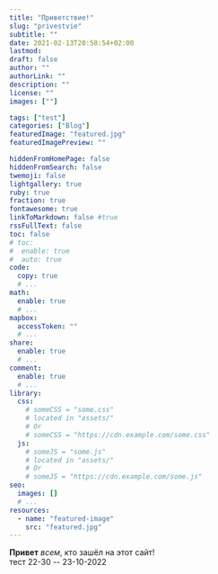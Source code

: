 ```yaml
---
title: "Приветствие!"
slug: "privestvie"
subtitle: ""
date: 2021-02-13T20:58:54+02:00
lastmod: 
draft: false
author: ""
authorLink: ""
description: ""
license: ""
images: [""]

tags: ["test"]
categories: ["Blog"]
featuredImage: "featured.jpg"
featuredImagePreview: ""

hiddenFromHomePage: false
hiddenFromSearch: false
twemoji: false
lightgallery: true
ruby: true
fraction: true
fontawesome: true
linkToMarkdown: false #true
rssFullText: false
toc: false
# toc:
#  enable: true
#  auto: true
code:
  copy: true
  # ...
math:
  enable: true
  # ...
mapbox:
  accessToken: ""
  # ...
share:
  enable: true
  # ...
comment:
  enable: true
  # ...
library:
  css:
    # someCSS = "some.css"
    # located in "assets/"
    # Or
    # someCSS = "https://cdn.example.com/some.css"
  js:
    # someJS = "some.js"
    # located in "assets/"
    # Or
    # someJS = "https://cdn.example.com/some.js"
seo:
  images: []
  # ...
resources:
  - name: "featured-image"
    src: "featured.jpg"   
---
```


**Привет** _всем_, кто зашёл на этот сайт!  
тест 22-30 -- 23-10-2022  

